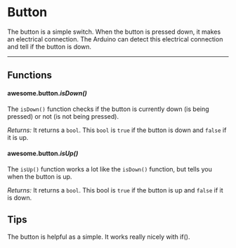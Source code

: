 # Button

The button is a simple switch. When the button is pressed down, it makes an electrical connection. The Arduino can detect this electrical connection and tell if the button is down.

***

## Functions

#### awesome.button.*isDown()*

The `isDown()` function checks if the button is currently down (is being pressed) or not (is not being pressed).

*Returns:* It returns a `bool`. This `bool` is `true` if the button is down and `false` if it is up.

#### awesome.button.*isUp()*

The `isUp()` function works a lot like the `isDown()` function, but tells you when the button is up.

*Returns:* It returns a `bool`. This bool is `true` if the button is up and `false` if it is down.

## Tips
The button is helpful as a simple. It works really nicely with if().
